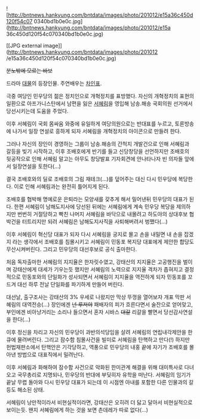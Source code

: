 ![http://bntnews.hankyung.com/bntdata/images/photo/201012/e15a36c450d120f54c07
0340bd1b0e0c.jpg](http://bntnews.hankyung.com/bntdata/images/photo/201012/e15a
36c450d120f54c070340bd1b0e0c.jpg)

[[JPG external image]](http://bntnews.hankyung.com/bntdata/images/photo/201012
/e15a36c450d120f54c070340bd1b0e0c.jpg)

  
<del>분노밖에 모르는 바보</del>

드라마 [대물](%EB%8C%80%EB%AC%BC%28%EB%93%9C%EB%9D%BC%EB%A7%88%29.md)의 등장인물.
주연배우는 [차인표](%EC%B0%A8%EC%9D%B8%ED%91%9C.md).

극중 여당인 민우당의 젊은 정치인으로 개혁정치를 표방했다. 자신의 개혁정치의 표현의 일환으로 아프가니스탄에서 남편을 잃은
[서혜림](%EC%84%9C%ED%98%9C%EB%A6%BC.md)을 영입해 남송.해송 국회의원 선거에서 당선시키는데 도움을 주었다.

이후 서혜림이 국회 몸싸움 와중에 유일하게 여당의원으로는 반대표를 누르고, 토론방송에 나가서 일장 연설로 흥하게 되자 서혜림을 개혁정치의
아이콘으로 만들려 한다.

그러나 자신의 장인이 경영하는 그룹이 남송.해송의 간척지 개발건으로 인해 서혜림과 갈등을 빚기 시작하고, 이후 조배호에게 반기를 들고
신당창당을 선언하지만 조배호의 뒷공작으로 인해 서혜림 말고는 아무도 창당발표 기자회견에 안나타나자 빈 의자들 앞에서 일장연설을
토한다(...)

결국 조배호와의 딜로 조배호의 그림 재테크(...)를 덮어주는 대신 다시 민우당에 복당한다. 이로 인해 서혜림과는 완전히 틀어지게 된다.

조배호를 협박해 명예로운 은퇴라는 모양새를 갗추게 해서 밀어낸뒤 민우당의 대표가 된다. 한편 서혜림이 남해도지사에 당선된 뒤에는 서혜림에게
계속 민우당 복당을 제의하지만 번번히 거절당하고 빡친 나머지 서혜림을 바닥으로 내몰려고 하도야의 상대후보 협박건을 터트리지만 되려 서혜림은
남해도지사직을 사퇴해버려서 벙쪘다(...)

이후 서혜림이 혁신당 대표가 되자 다시 서혜림을 궁지로 몰고 손을 내밀면 내 손을 잡겠지 라는 생각에서 조배호를 침몰시키고 서혜림이 민동포
복지당 대표에게 제안한 합당도 무산시켜버린다. 그리고 민우당의 대선후보로 공식 출마한다.

처음 독자출마한 서혜림의 지지율은 한자릿수였고, 강태산의 지지율은 고공행진을 벌이며 강태산에게 대세가 기우는듯 했지만 서혜림의 노력으로
지지율 격차가 좁혀지고 결정적으로 민동포와의 단일화가 성사되면서 서혜림이 지지율을 역전하게 되자 민동포를 꼬드겨 대선 하루 전날 단일화를
파기하게 만들어 버린다.

대선날, 출구조사는 강태산의 3% 우세로 나왔지만 막상 뚜껑을 열어보자 개표 막판 서혜림의 대역전승(...) 장인에겐 <del>넌
루저야</del> 패배자의 피가 흐른다면서 술잔으로 얻어맞고, 부인에겐 비아냥거리는 소리나 들으면서 혼자 시바스 <del>대갈</del>
리갈을 빨면서 당선감사연설을 한다(...)

이후 정신을 차리고 자신의 민우당이 과반의석당임을 살려 서혜림의 연립내각제안을 한큐에 물려버린다. 그리고 잠수함 침몰사건을 빌미로 서혜림을
탄핵하고 만다(!) 하지만 헌법재판소에서 탄핵안은 기각당하고, 역풍으로 민우당의 내홍 끝에 자기가 조배호를 몰아낸 방법으로 대표직에서
밀려난다.

이후 서혜림과 화해하여 잠수함 사건으로 악화된 한미관계 해결을 위해 대미특사로 다녀오고 국무총리로 지명되나, 민우당의 반대에 부딪히자 유학을
떠난다. 서혜림의 임기가 끝날 무렵 돌아와 다시 민우당 대표가 되는데 이 시점엔 아내를 포함한 다른 인물과의 갈등도 해소된 상태.

서혜림이 낭만적이라서 비현실적이라면, 강태산은 오히려 더 닳고 달아서 비현실적으로 보이는듯. 왠지 서혜림에게 하는 것을 보면 츤데레가 따로
없다(...)

